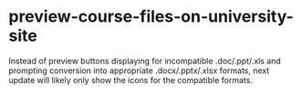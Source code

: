 # preview-course-files-on-university-site

Instead of preview buttons displaying for incompatible .doc/.ppt/.xls and prompting conversion into appropriate .docx/.pptx/.xlsx formats, next update will likely only show the icons for the compatible formats.
